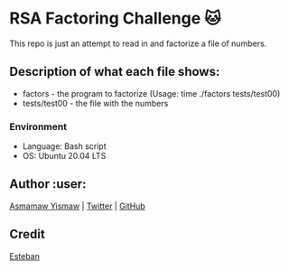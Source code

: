 # RSA Factoring Challenge :cat:
This repo is just an attempt to read in and factorize a file of numbers.

## Description of what each file shows:
* factors - the program to factorize (Usage: time ./factors tests/test00)
* tests/test00 - the file with the numbers
### Environment
* Language: Bash script
* OS: Ubuntu 20.04 LTS

## Author :user:

[Asmamaw Yismaw](https://www.linkedin.com/in/asmeyb/) | [Twitter](https://twitter.com/asmeyb) | [GitHub](https://github.com/asmeyb)

## Credit
[Esteban](https://github.com/Esteban1891/RSA-Factoring-Challenge)
